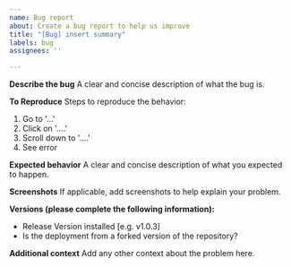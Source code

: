 ```yaml
---
name: Bug report
about: Create a bug report to help us improve
title: "[Bug] insert summary"
labels: bug
assignees: ''

---
```


**Describe the bug**
A clear and concise description of what the bug is.

**To Reproduce**
Steps to reproduce the behavior:
1. Go to '...'
2. Click on '....'
3. Scroll down to '....'
4. See error

**Expected behavior**
A clear and concise description of what you expected to happen.

**Screenshots**
If applicable, add screenshots to help explain your problem.

**Versions (please complete the following information):**
 - Release Version installed [e.g. v1.0.3]
 - Is the deployment from a forked version of the repository?

**Additional context**
Add any other context about the problem here.
